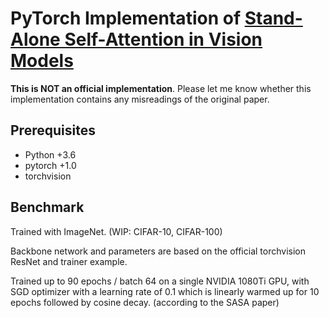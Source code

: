 # PyTorch Implementation of [Stand-Alone Self-Attention in Vision Models](https://arxiv.org/pdf/1906.05909.pdf)

**This is NOT an official implementation**. Please let me know whether this implementation contains any misreadings of the original paper.

## Prerequisites
 * Python +3.6
 * pytorch +1.0
 * torchvision

## Benchmark

Trained with ImageNet. (WIP: CIFAR-10, CIFAR-100)

Backbone network and parameters are based on the official torchvision ResNet and trainer example.

Trained up to 90 epochs / batch 64 on a single NVIDIA 1080Ti GPU, with SGD optimizer with a learning rate of 0.1 which is linearly warmed up for 10 epochs followed by cosine decay. (according to the SASA paper)

